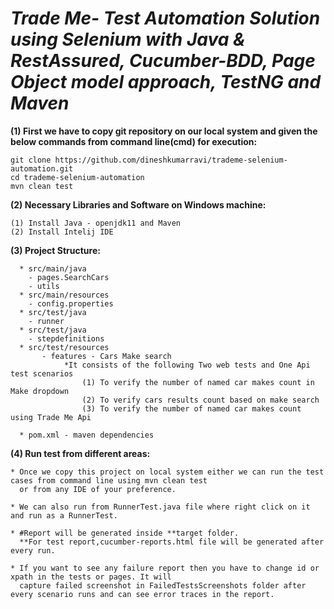 

# *Trade Me- Test Automation Solution using Selenium with Java & RestAssured, Cucumber-BDD, Page Object model approach, TestNG and Maven* 

**(1) First we have to copy git repository on our local system and given the below commands from command line(cmd) for execution:**

```
git clone https://github.com/dineshkumarravi/trademe-selenium-automation.git
cd trademe-selenium-automation
mvn clean test

```
**(2) Necessary Libraries and Software on Windows machine:**

```
(1) Install Java - openjdk11 and Maven
(2) Install Intelij IDE

```
**(3) Project Structure:**
```
  * src/main/java
    - pages.SearchCars
    - utils
  * src/main/resources
    - config.properties 
  * src/test/java
    - runner
  * src/test/java
    - stepdefinitions
  * src/test/resources
       - features - Cars Make search
            *It consists of the following Two web tests and One Api test scenarios
                (1) To verify the number of named car makes count in Make dropdown
                (2) To verify cars results count based on make search
                (3) To verify the number of named car makes count using Trade Me Api
      
  * pom.xml - maven dependencies    
```
**(4) Run test from different areas:**
```
* Once we copy this project on local system either we can run the test cases from command line using mvn clean test
  or from any IDE of your preference.
  
* We can also run from RunnerTest.java file where right click on it and run as a RunnerTest.

* #Report will be generated inside **target folder. 
  **For test report,cucumber-reports.html file will be generated after every run.
  
* If you want to see any failure report then you have to change id or xpath in the tests or pages. It will
  capture failed screenshot in FailedTestsScreenshots folder after every scenario runs and can see error traces in the report.
